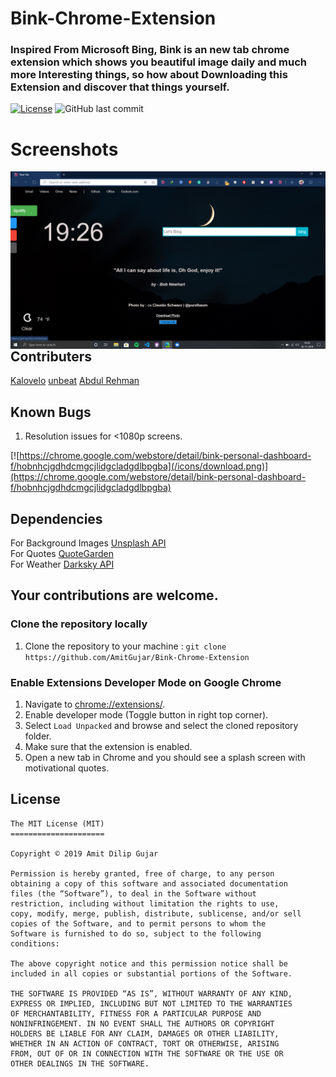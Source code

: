 # Bink-Chrome-Extension

### Inspired From Microsoft Bing, Bink is an new tab chrome extension which shows you beautiful image daily and much more Interesting things, so how about Downloading this Extension and discover that things yourself.

[![License](https://img.shields.io/github/license/AmitGujar/Bink-Chrome-Extension)](LICENSE)
![GitHub last commit](https://img.shields.io/github/last-commit/AmitGujar/Bink-Chrome-Extension?style=plastic)

# Screenshots

<img src="screenshot/Screenshot (12).png"
     alt="Extension Screenshot"
     style="float: left; margin-right: 10px;" />

## Contributers

[Kalovelo](https://github.com/Kalovelo)
[unbeat](https://github.com/vandana1499)
[Abdul Rehman](https://github.com/Abdul-Sen)

## Known Bugs

1. Resolution issues for <1080p screens.

[![https://chrome.google.com/webstore/detail/bink-personal-dashboard-f/hobnhcjgdhdcmgcjlidgcladgdlbpgba](/icons/download.png)](https://chrome.google.com/webstore/detail/bink-personal-dashboard-f/hobnhcjgdhdcmgcjlidgcladgdlbpgba)

## Dependencies

For Background Images [Unsplash API](https://github.com/unsplash/unsplash-js)<br>
For Quotes [QuoteGarden](https://github.com/pprathameshmore/QuoteGarden)<br>
For Weather [Darksky API](https://darksky.net/)

## Your contributions are welcome.

### Clone the repository locally

1. Clone the repository to your machine : `git clone https://github.com/AmitGujar/Bink-Chrome-Extension`

### Enable Extensions Developer Mode on Google Chrome

1. Navigate to [chrome://extensions/](chrome://extensions/).
2. Enable developer mode (Toggle button in right top corner).
3. Select `Load Unpacked` and browse and select the cloned repository folder.
4. Make sure that the extension is enabled.
5. Open a new tab in Chrome and you should see a splash screen with motivational quotes.

## License

```
The MIT License (MIT)
=====================

Copyright © 2019 Amit Dilip Gujar

Permission is hereby granted, free of charge, to any person
obtaining a copy of this software and associated documentation
files (the “Software”), to deal in the Software without
restriction, including without limitation the rights to use,
copy, modify, merge, publish, distribute, sublicense, and/or sell
copies of the Software, and to permit persons to whom the
Software is furnished to do so, subject to the following
conditions:

The above copyright notice and this permission notice shall be
included in all copies or substantial portions of the Software.

THE SOFTWARE IS PROVIDED “AS IS”, WITHOUT WARRANTY OF ANY KIND,
EXPRESS OR IMPLIED, INCLUDING BUT NOT LIMITED TO THE WARRANTIES
OF MERCHANTABILITY, FITNESS FOR A PARTICULAR PURPOSE AND
NONINFRINGEMENT. IN NO EVENT SHALL THE AUTHORS OR COPYRIGHT
HOLDERS BE LIABLE FOR ANY CLAIM, DAMAGES OR OTHER LIABILITY,
WHETHER IN AN ACTION OF CONTRACT, TORT OR OTHERWISE, ARISING
FROM, OUT OF OR IN CONNECTION WITH THE SOFTWARE OR THE USE OR
OTHER DEALINGS IN THE SOFTWARE.
```
